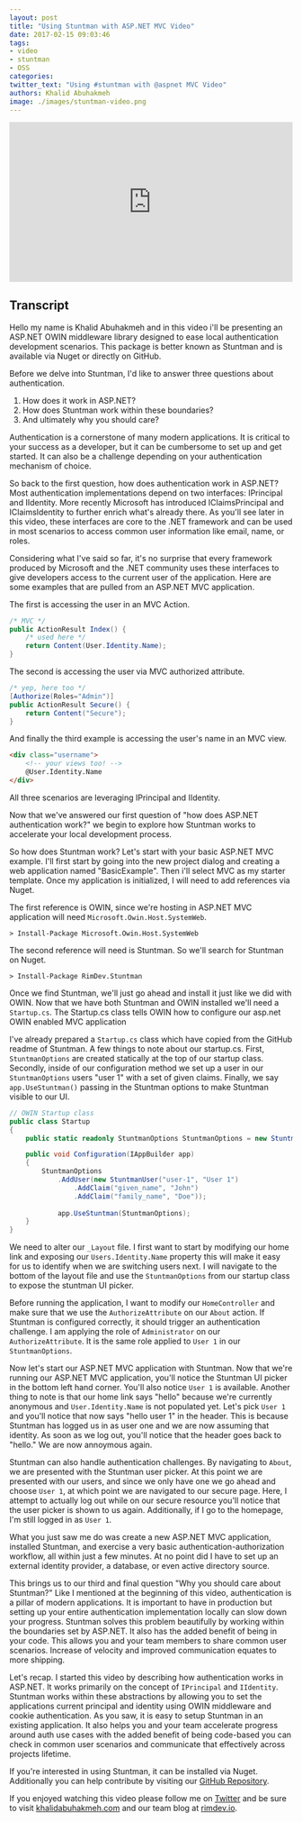 ```yaml
---
layout: post
title: "Using Stuntman with ASP.NET MVC Video"
date: 2017-02-15 09:03:46
tags: 
- video
- stuntman
- OSS
categories:
twitter_text: "Using #stuntman with @aspnet MVC Video"
authors: Khalid Abuhakmeh
image: ./images/stuntman-video.png
---
```


<div style="position: relative;
    width: 100%;
    height: 0;
    padding-bottom: 56.25%;">
<iframe style="position: absolute;
    top: 0;
    left: 0;
    width: 100%;
    height: 100%;" src="https://www.youtube.com/embed/jRb28bQT6yI" frameborder="0" allowfullscreen></iframe>
</div>

## Transcript

Hello my name is Khalid Abuhakmeh and in this video i'll be presenting an ASP.NET OWIN middleware library designed to ease local authentication development scenarios. This package is better known as Stuntman and is available via Nuget or directly on GitHub.

Before we delve into Stuntman, I'd like to answer three questions about authentication. 

1. How does it work in ASP.NET?
2. How does Stuntman work within these boundaries?
3. And ultimately why you should care?

Authentication is a cornerstone of many modern applications. It is critical to your success as a developer, but it can be cumbersome to set up and get started. It can also be a challenge depending on your authentication mechanism of choice.

So back to the first question, how does authentication work in ASP.NET? Most authentication implementations depend on two interfaces: IPrincipal and IIdentity. More recently Microsoft has introduced IClaimsPrincipal and IClaimsIdentity to further enrich what's already there. As you'll see later in this video, these interfaces are core to the .NET framework and can be used in most scenarios to access common user information like email, name, or roles. 

Considering what I've said so far, it's no surprise that every framework produced by Microsoft and the .NET community uses these interfaces to give developers access to the current user of the application. Here are some examples that are pulled from an ASP.NET MVC application. 

The first is accessing the user in an MVC Action. 

```csharp
/* MVC */
public ActionResult Index() {
    /* used here */
    return Content(User.Identity.Name);
}
```

The second is accessing the user via MVC authorized attribute.

```csharp
/* yep, here too */
[Authorize(Roles="Admin")] 
public ActionResult Secure() {
    return Content("Secure");
}
```

And finally the third example is accessing the user's name in an MVC view.

```html
<div class="username">
    <!-- your views too! -->
    @User.Identity.Name
</div>
```

All three scenarios are leveraging IPrincipal and IIdentity.


Now that we've answered our first question of "how does ASP.NET authentication work?" we begin to explore how Stuntman works to accelerate your local development process. 

So how does Stuntman work? Let's start with your basic ASP.NET MVC example. I'll first start by going into the new project dialog and creating a web application named "BasicExample". Then i'll select MVC as my starter template. Once my application is initialized, I will need to add references via Nuget.

The first reference is OWIN, since we're hosting in ASP.NET MVC application will
need `Microsoft.Owin.Host.SystemWeb`.

```console
> Install-Package Microsoft.Owin.Host.SystemWeb
```
 
The second reference will need is Stuntman. So we'll search for Stuntman on Nuget.

```console
> Install-Package RimDev.Stuntman
```

Once we find Stuntman, we'll just go ahead and install it just like we did with OWIN. Now that we have both Stuntman and OWIN
installed we'll need a `Startup.cs`. The Startup.cs class tells OWIN how to configure our asp.net OWIN enabled
MVC application

I've already prepared a `Startup.cs` class which have copied from the GitHub readme of Stuntman. A few things to note about our startup.cs. First, `StuntmanOptions` are created statically at the top of our startup class. Secondly, inside of our configuration method we set up a user in our `StuntmanOptions` users "user 1" with a set of
given claims. Finally, we say `app.UseStuntman()` passing in the Stuntman options to make Stuntman visible to our
UI. 

```csharp
// OWIN Startup class
public class Startup
{
    public static readonly StuntmanOptions StuntmanOptions = new StuntmanOptions();

    public void Configuration(IAppBuilder app)
    {
        StuntmanOptions
            .AddUser(new StuntmanUser("user-1", "User 1")
                .AddClaim("given_name", "John")
                .AddClaim("family_name", "Doe"));
    
            app.UseStuntman(StuntmanOptions);        
    }
}

```

We need to alter our `_Layout` file. I first want to start by modifying our home link and exposing our
`Users.Identity.Name` property this will make it easy for us to identify when we are switching users
next. I will navigate to the bottom of the layout file and use the `StuntmanOptions` from our startup class to expose the stuntman UI picker. 

Before running the application, I want to modify our `HomeController` and make sure that we use the `AuthorizeAttribute` on
our `About` action. If Stuntman is configured correctly, it should trigger an authentication challenge. I am applying the role of `Administrator` on our `AuthorizeAttribute`. It is the same role applied to `User 1` in our `StuntmanOptions`.

Now let's start our ASP.NET MVC application with Stuntman. Now that we're running our ASP.NET MVC application, you'll notice the Stuntman UI picker in the bottom left hand corner. You'll also notice `User 1` is available. Another thing to note is that our home link says "hello" because we're currently anonymous and `User.Identity.Name` is not populated yet. Let's pick `User 1` and you'll notice that now says "hello user 1" in the header. This is because Stuntman has logged us in as user one and we are now assuming that identity. As soon as we log out, you'll notice that the header goes back to "hello." We are now annoymous again.

Stuntman can also handle authentication challenges. By navigating to `About`, we are presented with the Stuntman user picker.
At this point we are presented with our users, and since we only have one we go ahead and choose `User 1`, at which point we are navigated to our secure page. Here, I attempt to actually log out while on our secure resource you'll notice that the user picker is shown to us again. Additionally, if I go to the homepage, I'm still logged in as `User 1`.


What you just saw me do was create a new ASP.NET MVC application, installed Stuntman, and exercise a very basic authentication-authorization workflow, all within just a few minutes. At no point did I have to set up an external
identity provider, a database, or even active directory source. 

This brings us to our third and final question "Why you should care about Stuntman?" Like I mentioned at the beginning of this video, authentication is a pillar of modern applications. It is important to have in production but setting up your entire authentication implementation locally can slow down your progress. Stuntman solves this problem beautifully by working within the boundaries set by ASP.NET. It also has the added benefit of being in your code. This allows you and your team members to share common user scenarios. Increase of velocity and improved communication equates to more shipping.


Let's recap. I started this video by describing how authentication works in ASP.NET. It works primarily on the concept of `IPrincipal` and `IIdentity`. Stuntman works within these abstractions by allowing you to set the applications current principal and identity using OWIN middleware and cookie authentication. As you saw, it is easy to setup Stuntman in an existing application. It also helps you and your team accelerate progress around auth use cases with the added benefit of being code-based you can check in common user scenarios and communicate that effectively across projects lifetime.

If you're interested in using Stuntman, it can be installed via Nuget. Additionally you can help contribute by visiting our [GitHub Repository](https://github.com/ritterim/stuntman).


If you enjoyed watching this video please follow me on [Twitter](https://twitter.com/buhakmeh) and be sure
to visit [khalidabuhakmeh.com](http://khalidabuhakmeh.com) and our team blog at [rimdev.io](https://rimdev.io).